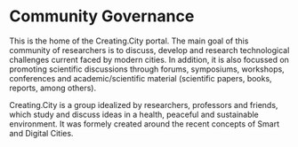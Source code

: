 # Community Governance

This is the home of the Creating.City portal. The main goal of this community of researchers is to discuss, develop and research technological challenges current faced by modern cities.
In addition, it is also focussed on promoting scientific discussions through forums, symposiums, workshops, conferences and academic/scientific material (scientific papers, books, reports, among others).

Creating.City is a group idealized by researchers, professors and friends, which study and discuss ideas in a health, peaceful and sustainable environment.
It was formely created around the recent concepts of Smart and Digital Cities.
